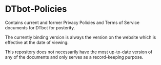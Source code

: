 # DTbot-Policies
Contains current and former Privacy Policies and Terms of Service documents for DTbot for posterity.

The currently binding version is always the version on the website which is effective at the date of viewing.

This repository does not necessarily have the most up-to-date version of any of the documents and only serves as a record-keeping purpose.
